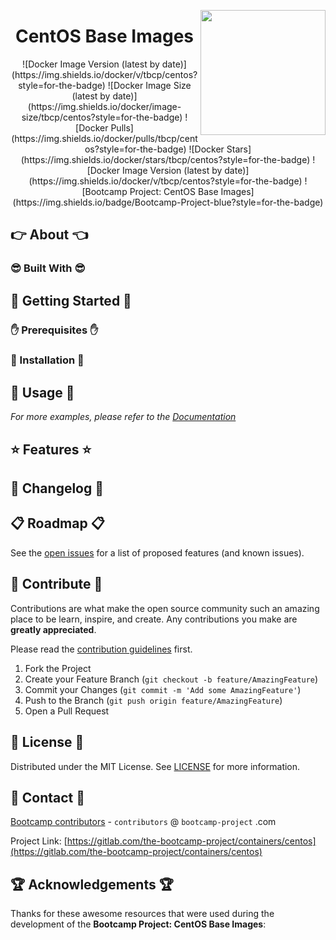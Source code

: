 <a href="https://bootcamp-project.com/" target="_blank"><img src="https://bootcamp-project.com/images/logo.png" align="right" height="200" /></a>

<h1 align="center">CentOS Base Images</h1>

<div align="center">
![Docker Image Version (latest by date)](https://img.shields.io/docker/v/tbcp/centos?style=for-the-badge)
![Docker Image Size (latest by date)](https://img.shields.io/docker/image-size/tbcp/centos?style=for-the-badge)
![Docker Pulls](https://img.shields.io/docker/pulls/tbcp/centos?style=for-the-badge)
![Docker Stars](https://img.shields.io/docker/stars/tbcp/centos?style=for-the-badge)
![Docker Image Version (latest by date)](https://img.shields.io/docker/v/tbcp/centos?style=for-the-badge)
![Bootcamp Project: CentOS Base Images](https://img.shields.io/badge/Bootcamp-Project-blue?style=for-the-badge)
</div>

## 👉 About 👈

### 😎 Built With 😎

## 📖 Getting Started 📖

### ✋ Prerequisites ✋

### 💪 Installation 💪

## 🚀 Usage 🚀

_For more examples, please refer to the [Documentation](https://data.rtfm.page)_

## ⭐️ Features ⭐️

## 📑 Changelog 📑

## 📋 Roadmap 📋

See the [open issues](https://gitlab.com/the-bootcamp-project/containers/centos/-/issues) for a list of proposed features (and known issues).

## 🤝 Contribute 🤝

Contributions are what make the open source community such an amazing place to be learn, inspire, and create. Any contributions you make are **greatly appreciated**.

Please read the [contribution guidelines](contributing.md) first.

1. Fork the Project
2. Create your Feature Branch (`git checkout -b feature/AmazingFeature`)
3. Commit your Changes (`git commit -m 'Add some AmazingFeature'`)
4. Push to the Branch (`git push origin feature/AmazingFeature`)
5. Open a Pull Request

## 📜 License 📜

Distributed under the MIT License. See [LICENSE](LICENSE) for more information.

## 💌 Contact 💌

[Bootcamp contributors](https://bootcamp-project.com/) - `contributors` @ `bootcamp-project` .com

Project Link: [https://gitlab.com/the-bootcamp-project/containers/centos](https://gitlab.com/the-bootcamp-project/containers/centos)

## 🏆 Acknowledgements 🏆

Thanks for these awesome resources that were used during the development of the **Bootcamp Project: CentOS Base Images**:

